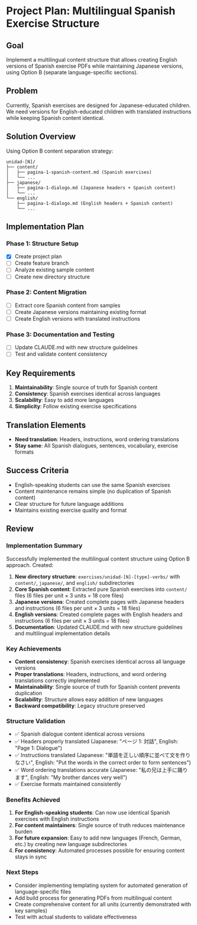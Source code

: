 # Project Plan: Multilingual Spanish Exercise Structure

## Goal
Implement a multilingual content structure that allows creating English versions of Spanish exercise PDFs while maintaining Japanese versions, using Option B (separate language-specific sections).

## Problem
Currently, Spanish exercises are designed for Japanese-educated children. We need versions for English-educated children with translated instructions while keeping Spanish content identical.

## Solution Overview
Using Option B content separation strategy:
```
unidad-[N]/
├── content/
│   ├── pagina-1-spanish-content.md (Spanish exercises)
│   └── ...
├── japanese/
│   ├── pagina-1-dialogo.md (Japanese headers + Spanish content)
│   └── ...
└── english/
    ├── pagina-1-dialogo.md (English headers + Spanish content)
    └── ...
```

## Implementation Plan

### Phase 1: Structure Setup
- [x] Create project plan
- [ ] Create feature branch
- [ ] Analyze existing sample content
- [ ] Create new directory structure

### Phase 2: Content Migration
- [ ] Extract core Spanish content from samples
- [ ] Create Japanese versions maintaining existing format
- [ ] Create English versions with translated instructions

### Phase 3: Documentation and Testing
- [ ] Update CLAUDE.md with new structure guidelines
- [ ] Test and validate content consistency

## Key Requirements
1. **Maintainability**: Single source of truth for Spanish content
2. **Consistency**: Spanish exercises identical across languages
3. **Scalability**: Easy to add more languages
4. **Simplicity**: Follow existing exercise specifications

## Translation Elements
- **Need translation**: Headers, instructions, word ordering translations
- **Stay same**: All Spanish dialogues, sentences, vocabulary, exercise formats

## Success Criteria
- English-speaking students can use the same Spanish exercises
- Content maintenance remains simple (no duplication of Spanish content)
- Clear structure for future language additions
- Maintains existing exercise quality and format

## Review

### Implementation Summary
Successfully implemented the multilingual content structure using Option B approach. Created:

1. **New directory structure**: `exercises/unidad-[N]-[type]-verbs/` with `content/`, `japanese/`, and `english/` subdirectories
2. **Core Spanish content**: Extracted pure Spanish exercises into `content/` files (6 files per unit × 3 units = 18 core files)
3. **Japanese versions**: Created complete pages with Japanese headers and instructions (6 files per unit × 3 units = 18 files)
4. **English versions**: Created complete pages with English headers and instructions (6 files per unit × 3 units = 18 files)
5. **Documentation**: Updated CLAUDE.md with new structure guidelines and multilingual implementation details

### Key Achievements
- **Content consistency**: Spanish exercises identical across all language versions
- **Proper translations**: Headers, instructions, and word ordering translations correctly implemented
- **Maintainability**: Single source of truth for Spanish content prevents duplication
- **Scalability**: Structure allows easy addition of new languages
- **Backward compatibility**: Legacy structure preserved

### Structure Validation
- ✅ Spanish dialogue content identical across versions
- ✅ Headers properly translated (Japanese: "ページ 1: 対話", English: "Page 1: Dialogue")
- ✅ Instructions translated (Japanese: "単語を正しい順序に並べて文を作りなさい", English: "Put the words in the correct order to form sentences")
- ✅ Word ordering translations accurate (Japanese: "私の兄は上手に踊ります", English: "My brother dances very well")
- ✅ Exercise formats maintained consistently

### Benefits Achieved
1. **For English-speaking students**: Can now use identical Spanish exercises with English instructions
2. **For content maintainers**: Single source of truth reduces maintenance burden
3. **For future expansion**: Easy to add new languages (French, German, etc.) by creating new language subdirectories
4. **For consistency**: Automated processes possible for ensuring content stays in sync

### Next Steps
- Consider implementing templating system for automated generation of language-specific files
- Add build process for generating PDFs from multilingual content
- Create comprehensive content for all units (currently demonstrated with key samples)
- Test with actual students to validate effectiveness